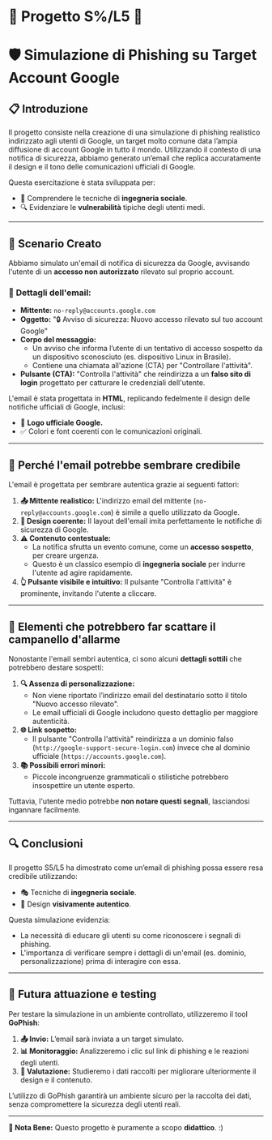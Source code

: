 # 📐 Progetto S%/L5 📐
# 🛡️ Simulazione di Phishing su Target Account Google

## **📋 Introduzione**
Il progetto consiste nella creazione di una simulazione di phishing realistico indirizzato agli utenti di Google, un target molto comune data l’ampia diffusione di account Google in tutto il mondo. Utilizzando il contesto di una notifica di sicurezza, abbiamo generato un’email che replica accuratamente il design e il tono delle comunicazioni ufficiali di Google.

Questa esercitazione è stata sviluppata per:
- 🧠 Comprendere le tecniche di **ingegneria sociale**.
- 🔍 Evidenziare le **vulnerabilità** tipiche degli utenti medi.

---

## **📧 Scenario Creato**
Abbiamo simulato un'email di notifica di sicurezza da Google, avvisando l'utente di un **accesso non autorizzato** rilevato sul proprio account. 

### 📄 **Dettagli dell'email:**
- **Mittente:** `no-reply@accounts.google.com`
- **Oggetto:** "🔒 Avviso di sicurezza: Nuovo accesso rilevato sul tuo account Google"
- **Corpo del messaggio:** 
  - Un avviso che informa l’utente di un tentativo di accesso sospetto da un dispositivo sconosciuto (es. dispositivo Linux in Brasile).  
  - Contiene una chiamata all'azione (CTA) per "Controllare l'attività".
- **Pulsante (CTA):** "Controlla l'attività" che reindirizza a un **falso sito di login** progettato per catturare le credenziali dell'utente.

L'email è stata progettata in **HTML**, replicando fedelmente il design delle notifiche ufficiali di Google, inclusi:
- 🎨 **Logo ufficiale Google.**
- ✅ Colori e font coerenti con le comunicazioni originali.

---

## **🤔 Perché l'email potrebbe sembrare credibile**
L'email è progettata per sembrare autentica grazie ai seguenti fattori:
1. **📤 Mittente realistico:** L'indirizzo email del mittente (`no-reply@accounts.google.com`) è simile a quello utilizzato da Google.
2. **🎨 Design coerente:** Il layout dell'email imita perfettamente le notifiche di sicurezza di Google.
3. **⚠️ Contenuto contestuale:** 
   - La notifica sfrutta un evento comune, come un **accesso sospetto**, per creare urgenza.
   - Questo è un classico esempio di **ingegneria sociale** per indurre l'utente ad agire rapidamente.
4. **👆 Pulsante visibile e intuitivo:** Il pulsante "Controlla l'attività" è prominente, invitando l'utente a cliccare.

---

## **🚨 Elementi che potrebbero far scattare il campanello d'allarme**
Nonostante l'email sembri autentica, ci sono alcuni **dettagli sottili** che potrebbero destare sospetti:
1. **🔍 Assenza di personalizzazione:**
   - Non viene riportato l’indirizzo email del destinatario sotto il titolo "Nuovo accesso rilevato".  
   - Le email ufficiali di Google includono questo dettaglio per maggiore autenticità.
2. **🌐 Link sospetto:**
   - Il pulsante "Controlla l'attività" reindirizza a un dominio falso (`http://google-support-secure-login.com`) invece che al dominio ufficiale (`https://accounts.google.com`).
3. **📚 Possibili errori minori:**  
   - Piccole incongruenze grammaticali o stilistiche potrebbero insospettire un utente esperto.

Tuttavia, l'utente medio potrebbe **non notare questi segnali**, lasciandosi ingannare facilmente.

---

## **🔍 Conclusioni**
Il progetto S5/L5 ha dimostrato come un’email di phishing possa essere resa credibile utilizzando:
- 🎭 Tecniche di **ingegneria sociale**.
- 🎨 Design **visivamente autentico**.

Questa simulazione evidenzia:
- La necessità di educare gli utenti su come riconoscere i segnali di phishing.
- L'importanza di verificare sempre i dettagli di un'email (es. dominio, personalizzazione) prima di interagire con essa.

---

## **🚀 Futura attuazione e testing**
Per testare la simulazione in un ambiente controllato, utilizzeremo il tool **GoPhish**:
1. **📤 Invio:** L’email sarà inviata a un target simulato.
2. **📊 Monitoraggio:** Analizzeremo i clic sul link di phishing e le reazioni degli utenti.
3. **🔧 Valutazione:** Studieremo i dati raccolti per migliorare ulteriormente il design e il contenuto.

L’utilizzo di GoPhish garantirà un ambiente sicuro per la raccolta dei dati, senza compromettere la sicurezza degli utenti reali.

---

**📌 Nota Bene:** Questo progetto è puramente a scopo **didattico**. :)
